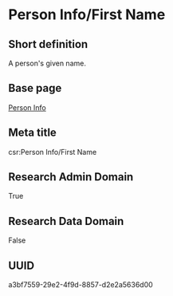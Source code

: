 # Person Info/First Name
## Short definition
A person's given name.
## Base page
[Person Info](https://github.com/EuroCRIS/CASRAI-Dictionairies/blob/main/Objects/Person%20Info.md)
## Meta title
csr:Person Info/First Name
## Research Admin Domain
True
## Research Data Domain
False
## UUID
a3bf7559-29e2-4f9d-8857-d2e2a5636d00
